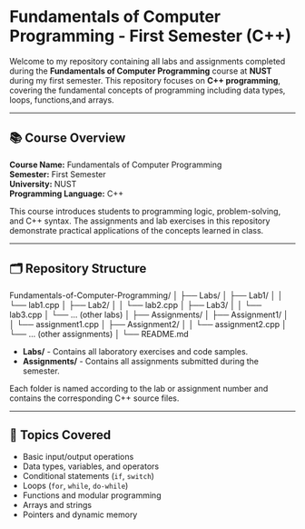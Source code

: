 # Fundamentals of Computer Programming - First Semester (C++)

Welcome to my repository containing all labs and assignments completed during the **Fundamentals of Computer Programming** course at **NUST** during my first semester.
This repository focuses on **C++ programming**, covering the fundamental concepts of programming including data types, loops, functions,and arrays.

---

## 📚 Course Overview

**Course Name:** Fundamentals of Computer Programming  
**Semester:** First Semester  
**University:** NUST  
**Programming Language:** C++  

This course introduces students to programming logic, problem-solving, and C++ syntax. The assignments and lab exercises
in this repository demonstrate practical applications of the concepts learned in class.

---

## 🗂 Repository Structure

Fundamentals-of-Computer-Programming/
│
├── Labs/
│   ├── Lab1/
│   │   └── lab1.cpp
│   ├── Lab2/
│   │   └── lab2.cpp
│   ├── Lab3/
│   │   └── lab3.cpp
│   └── ... (other labs)
│
├── Assignments/
│   ├── Assignment1/
│   │   └── assignment1.cpp
│   ├── Assignment2/
│   │   └── assignment2.cpp
│   └── ... (other assignments)
│
└── README.md


- **Labs/** - Contains all laboratory exercises and code samples.  
- **Assignments/** - Contains all assignments submitted during the semester.  

Each folder is named according to the lab or assignment number and contains the corresponding C++ source files.

---

## 📝 Topics Covered

- Basic input/output operations
- Data types, variables, and operators
- Conditional statements (`if`, `switch`)
- Loops (`for`, `while`, `do-while`)
- Functions and modular programming
- Arrays and strings
- Pointers and dynamic memory
